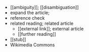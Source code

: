 - [[ambiguity]]; [[disambiguation]]
- expand the article;
- reference check
- related reading; related article
    - [[external link]]; external article
    - [[further reading]]
- [[stub]]
- Wikimedia Commons
